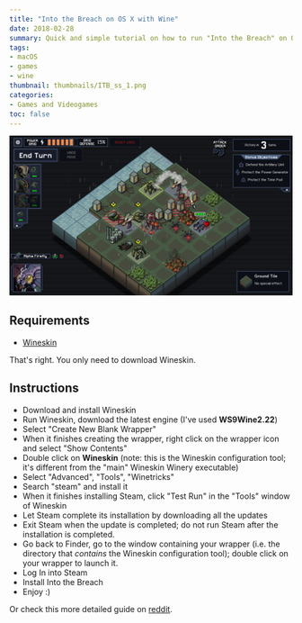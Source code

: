 ```yaml
---
title: "Into the Breach on OS X with Wine"
date: 2018-02-28
summary: Quick and simple tutorial on how to run "Into the Breach" on OS X using Wine.
tags:
- macOS
- games
- wine
thumbnail: thumbnails/ITB_ss_1.png
categories:
- Games and Videogames
toc: false
---
```


![Thumbnail](/thumbnails/ITB_ss_1.png)

## Requirements

- [Wineskin](http://wineskin.urgesoftware.com/)

That's right. You only need to download Wineskin.

## Instructions

- Download and install Wineskin
- Run Wineskin, download the latest engine (I've used **WS9Wine2.22**)
- Select "Create New Blank Wrapper"
- When it finishes creating the wrapper, right click on the wrapper icon and select "Show Contents"
- Double click on **Wineskin** (note: this is the Wineskin configuration tool; it's different from
  the "main" Wineskin Winery executable)
- Select "Advanced", "Tools", "Winetricks"
- Search "steam" and install it
- When it finishes installing Steam, click "Test Run" in the "Tools" window of Wineskin
- Let Steam complete its installation by downloading all the updates
- Exit Steam when the update is completed; do not run Steam after the installation is completed.
- Go back to Finder, go to the window containing your wrapper (i.e. the directory that *contains*
  the Wineskin configuration tool); double click on your wrapper to launch it.
- Log In into Steam
- Install Into the Breach
- Enjoy :)

Or check this more detailed guide on [reddit](https://www.reddit.com/r/IntoTheBreach/comments/80iqjr/for_the_macs/).
